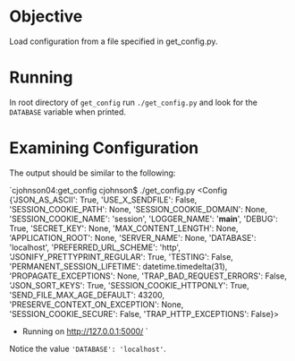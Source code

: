 # Objective
Load configuration from a file specified in get_config.py.

# Running
In root directory of `get_config` run `./get_config.py` and look for the `DATABASE` variable when printed.

# Examining Configuration
The output should be similar to the following:

`cjohnson04:get_config cjohnson$ ./get_config.py 
<Config {'JSON_AS_ASCII': True, 'USE_X_SENDFILE': False, 'SESSION_COOKIE_PATH': None, 'SESSION_COOKIE_DOMAIN': None, 'SESSION_COOKIE_NAME': 'session', 'LOGGER_NAME': '__main__', 'DEBUG': True, 'SECRET_KEY': None, 'MAX_CONTENT_LENGTH': None, 'APPLICATION_ROOT': None, 'SERVER_NAME': None, 'DATABASE': 'localhost', 'PREFERRED_URL_SCHEME': 'http', 'JSONIFY_PRETTYPRINT_REGULAR': True, 'TESTING': False, 'PERMANENT_SESSION_LIFETIME': datetime.timedelta(31), 'PROPAGATE_EXCEPTIONS': None, 'TRAP_BAD_REQUEST_ERRORS': False, 'JSON_SORT_KEYS': True, 'SESSION_COOKIE_HTTPONLY': True, 'SEND_FILE_MAX_AGE_DEFAULT': 43200, 'PRESERVE_CONTEXT_ON_EXCEPTION': None, 'SESSION_COOKIE_SECURE': False, 'TRAP_HTTP_EXCEPTIONS': False}>
 * Running on http://127.0.0.1:5000/
`

Notice the value `'DATABASE': 'localhost'`.
